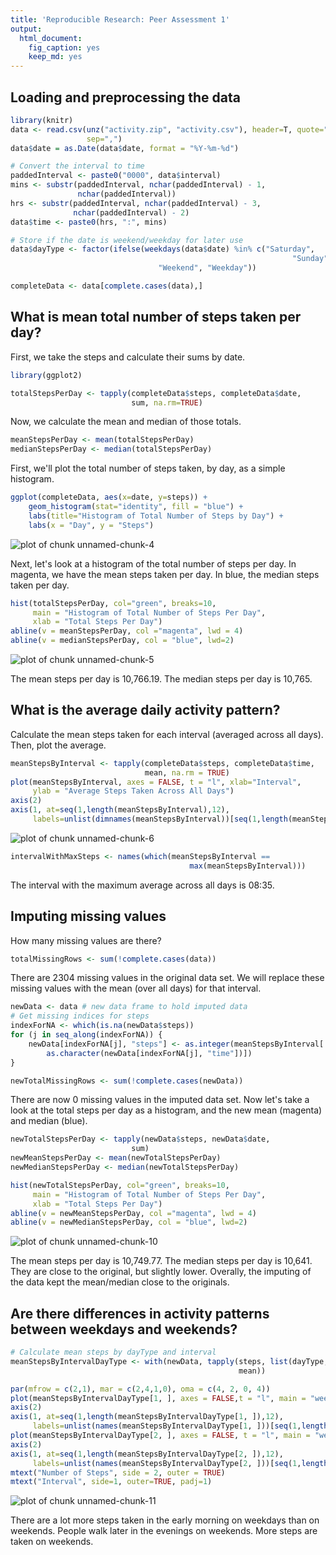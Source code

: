 ```yaml
---
title: 'Reproducible Research: Peer Assessment 1'
output:
  html_document:
    fig_caption: yes
    keep_md: yes
---
```



## Loading and preprocessing the data


```r
library(knitr)
data <- read.csv(unz("activity.zip", "activity.csv"), header=T, quote="\"",
                 sep=",")
data$date = as.Date(data$date, format = "%Y-%m-%d")

# Convert the interval to time
paddedInterval <- paste0("0000", data$interval)
mins <- substr(paddedInterval, nchar(paddedInterval) - 1, 
               nchar(paddedInterval))
hrs <- substr(paddedInterval, nchar(paddedInterval) - 3, 
              nchar(paddedInterval) - 2)
data$time <- paste0(hrs, ":", mins)

# Store if the date is weekend/weekday for later use
data$dayType <- factor(ifelse(weekdays(data$date) %in% c("Saturday",
                                                               "Sunday"),
                                 "Weekend", "Weekday"))

completeData <- data[complete.cases(data),]
```



## What is mean total number of steps taken per day?

First, we take the steps and calculate their sums by date.


```r
library(ggplot2)

totalStepsPerDay <- tapply(completeData$steps, completeData$date, 
                           sum, na.rm=TRUE)
```

Now, we calculate the mean and median of those totals.


```r
meanStepsPerDay <- mean(totalStepsPerDay)
medianStepsPerDay <- median(totalStepsPerDay)
```

First, we'll plot the total number of steps taken, by day, as a simple histogram.


```r
ggplot(completeData, aes(x=date, y=steps)) + 
    geom_histogram(stat="identity", fill = "blue") +
    labs(title="Histogram of Total Number of Steps by Day") +
    labs(x = "Day", y = "Steps")
```

![plot of chunk unnamed-chunk-4](figure/unnamed-chunk-4-1.png) 

Next, let's look at a histogram of the total number of steps per day. In magenta,
we have the mean steps taken per day. In blue, the median steps taken per day.


```r
hist(totalStepsPerDay, col="green", breaks=10, 
     main = "Histogram of Total Number of Steps Per Day",
     xlab = "Total Steps Per Day")
abline(v = meanStepsPerDay, col ="magenta", lwd = 4)
abline(v = medianStepsPerDay, col = "blue", lwd=2)
```

![plot of chunk unnamed-chunk-5](figure/unnamed-chunk-5-1.png) 

The mean steps per day is 10,766.19. The median steps per day is
10,765.

## What is the average daily activity pattern?

Calculate the mean steps taken for each interval (averaged across all days).
Then, plot the average.


```r
meanStepsByInterval <- tapply(completeData$steps, completeData$time, 
                              mean, na.rm = TRUE)
plot(meanStepsByInterval, axes = FALSE, t = "l", xlab="Interval", 
     ylab = "Average Steps Taken Across All Days")
axis(2)
axis(1, at=seq(1,length(meanStepsByInterval),12), 
     labels=unlist(dimnames(meanStepsByInterval))[seq(1,length(meanStepsByInterval),12)] )
```

![plot of chunk unnamed-chunk-6](figure/unnamed-chunk-6-1.png) 


```r
intervalWithMaxSteps <- names(which(meanStepsByInterval == 
                                        max(meanStepsByInterval)))
```

The interval with the maximum average across all days is 08:35.

## Imputing missing values

How many missing values are there?


```r
totalMissingRows <- sum(!complete.cases(data))
```

There are 2304 missing values in the original data set. We will
replace these missing values with the mean (over all days) for that interval.


```r
newData <- data # new data frame to hold imputed data
# Get missing indices for steps
indexForNA <- which(is.na(newData$steps))
for (j in seq_along(indexForNA)) {
    newData[indexForNA[j], "steps"] <- as.integer(meanStepsByInterval[
        as.character(newData[indexForNA[j], "time"])])
}

newTotalMissingRows <- sum(!complete.cases(newData))
```

There are now 0 missing values in the imputed data set.
Now let's take a look at the total steps per day as a histogram, and the new
mean (magenta) and median (blue).


```r
newTotalStepsPerDay <- tapply(newData$steps, newData$date, 
                           sum)
newMeanStepsPerDay <- mean(newTotalStepsPerDay)
newMedianStepsPerDay <- median(newTotalStepsPerDay)

hist(newTotalStepsPerDay, col="green", breaks=10, 
     main = "Histogram of Total Number of Steps Per Day",
     xlab = "Total Steps Per Day")
abline(v = newMeanStepsPerDay, col ="magenta", lwd = 4)
abline(v = newMedianStepsPerDay, col = "blue", lwd=2)
```

![plot of chunk unnamed-chunk-10](figure/unnamed-chunk-10-1.png) 

The mean steps per day is 10,749.77. The median
steps per day is 10,641. They are close to the
original, but slightly lower. Overally, the imputing of the data kept the
mean/median close to the originals.

## Are there differences in activity patterns between weekdays and weekends?


```r
# Calculate mean steps by dayType and interval
meanStepsByIntervalDayType <- with(newData, tapply(steps, list(dayType, time),
                                                   mean))

par(mfrow = c(2,1), mar = c(2,4,1,0), oma = c(4, 2, 0, 4))
plot(meanStepsByIntervalDayType[1, ], axes = FALSE,t = "l", main = "weekday", ylab = "", xlab = "")
axis(2)
axis(1, at=seq(1,length(meanStepsByIntervalDayType[1, ]),12), 
     labels=unlist(names(meanStepsByIntervalDayType[1, ]))[seq(1,length(meanStepsByIntervalDayType[1, ]),12)] )
plot(meanStepsByIntervalDayType[2, ], axes = FALSE, t = "l", main = "weekend", ylab = "", xlab = "")
axis(2)
axis(1, at=seq(1,length(meanStepsByIntervalDayType[2, ]),12), 
     labels=unlist(names(meanStepsByIntervalDayType[2, ]))[seq(1,length(meanStepsByIntervalDayType[2, ]),12)] )
mtext("Number of Steps", side = 2, outer = TRUE)
mtext("Interval", side=1, outer=TRUE, padj=1)
```

![plot of chunk unnamed-chunk-11](figure/unnamed-chunk-11-1.png) 

There are a lot more steps taken in the early morning on weekdays than on weekends.
People walk later in the evenings on weekends. More steps are taken on weekends.

